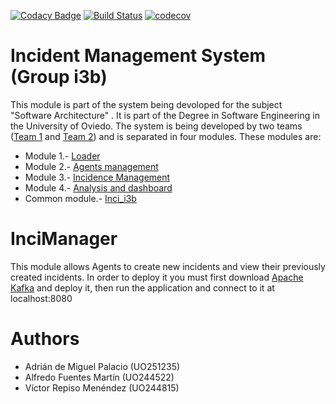 [![Codacy Badge](https://api.codacy.com/project/badge/Grade/b5d64269cf03473490c78be25236e70b)](https://www.codacy.com/app/jelabra/Agents_i3b?utm_source=github.com&amp;utm_medium=referral&amp;utm_content=Arquisoft/Agents_i3b&amp;utm_campaign=Badge_Grade)
[![Build Status](https://travis-ci.org/Arquisoft/Agents_i3b.svg?branch=master)](https://travis-ci.org/Arquisoft/Agents_i3b)
[![codecov](https://codecov.io/gh/Arquisoft/Agents_i3b/branch/master/graph/badge.svg)](https://codecov.io/gh/Arquisoft/Agents_i3b)

# Incident Management System (Group i3b)
This module is part of the system being devoloped for the subject "Software Architecture" . It is part of the Degree in Software Engineering in the University of Oviedo.
The system is being developed by two teams ([Team 1](https://github.com/orgs/Arquisoft/teams/course1718_i3b1) and [Team 2](https://github.com/orgs/Arquisoft/teams/course1718_i3b2)) and is separated in four modules. These modules are:

* Module 1.- [Loader](https://github.com/Arquisoft/Loader_i3b)
* Module 2.- [Agents management](https://github.com/Arquisoft/Agents_i3b)
* Module 3.- [Incidence Management](https://github.com/Arquisoft/InciManager_i3b)
* Module 4.- [Analysis and dashboard](https://github.com/Arquisoft/InciDashboard_i3b)
* Common module.- [Inci_i3b](https://github.com/Arquisoft/Inci_i3b)

# InciManager
This module allows Agents to create new incidents and view their previously created incidents.
In order to deploy it you must first download [Apache Kafka](https://www.apache.org/dyn/closer.cgi?path=/kafka/1.0.1/kafka_2.11-1.0.1.tgz) and deploy it, then run the application and connect to it at localhost:8080

# Authors


- Adrián de Miguel Palacio (UO251235)
- Alfredo Fuentes Martín (UO244522)
- Víctor Repiso Menéndez (UO244815)

